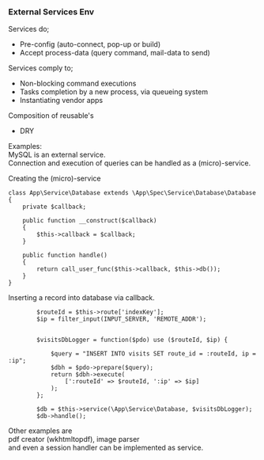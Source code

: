 ### External Services Env

Services do; 
+ Pre-config (auto-connect, pop-up or build)
+ Accept process-data (query command, mail-data to send)


Services comply to;
+ Non-blocking command executions
+ Tasks completion by a new process, via queueing system
+ Instantiating vendor apps

Composition of reusable's
+ DRY  


Examples:  
MySQL is an external service.  
Connection and execution of queries can be handled as a (micro)-service.

Creating the (micro)-service
```
class App\Service\Database extends \App\Spec\Service\Database\Database
{
    private $callback;

    public function __construct($callback)
    {
        $this->callback = $callback;
    }

    public function handle()
    {
        return call_user_func($this->callback, $this->db());
    }
}
```
 
Inserting a record into database via callback.
```
        $routeId = $this->route['indexKey'];
        $ip = filter_input(INPUT_SERVER, 'REMOTE_ADDR');  
        

        $visitsDbLogger = function($pdo) use ($routeId, $ip) {

            $query = "INSERT INTO visits SET route_id = :routeId, ip = :ip";
            $dbh = $pdo->prepare($query);
            return $dbh->execute(
                [':routeId' => $routeId, ':ip' => $ip]
            );
        };

        $db = $this->service(\App\Service\Database, $visitsDbLogger);
        $db->handle();
```



Other examples are  
pdf creator (wkhtmltopdf), image parser   
and even a session handler can be implemented as service.
